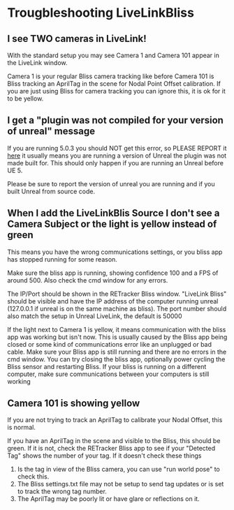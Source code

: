 # Trougbleshooting LiveLinkBliss

## I see TWO cameras in LiveLink!

With the standard setup you may see Camera 1 and Camera 101 appear in the LiveLink window.

Camera 1 is your regular Bliss camera tracking like before
Camera 101 is Bliss tracking an AprilTag in the scene for Nodal Point Offset calibration.  If you are just using Bliss for camera tracking you can ignore this, it is ok for it to be yellow.

## I get a "plugin was not compiled for your version of unreal" message

If you are running 5.0.3 you should NOT get this error, so PLEASE REPORT it [here](https://github.com/MiloMindbender/LiveLinkPlugins/issues) it usually means you are running a version of Unreal the plugin was not made built for.  This should only happen if you are running an Unreal before UE 5.

Please be sure to report the version of unreal you are running and if you built Unreal from source code.

## When I add the LiveLinkBlis Source I don't see a Camera Subject or the light is yellow instead of green

This means you have the wrong communications settings, or you bliss app has stopped running for some reason.

Make sure the bliss app is running, showing confidence 100 and a FPS of around 500.  Also check the cmd window for any errors.

The IP/Port should be shown in the RETracker Bliss window.  "LiveLink Bliss" should be visible and have the IP address of the computer running unreal (127.0.0.1 if unreal is on the same machine as bliss).  The port number should also match the setup in Unreal LiveLink, the default is 50000

If the light next to Camera 1 is yellow, it means communication with the bliss app was working but isn't now.  This is usually caused by the Bliss app being closed or some kind of communications error like an unplugged or bad cable.  Make sure your Bliss app is still running and there are no errors in the cmd window.  You can try closing the bliss app, optionally power cycling the Bliss sensor and restarting Bliss.  If your bliss is running on a different computer, make sure communications between your computers is still working

## Camera 101 is showing yellow

If you are not trying to track an AprilTag to calibrate your Nodal Offset, this is normal.

If you have an AprilTag in the scene and visible to the Bliss, this should be green.  If it is not, check the RETracker Bliss app to see if your "Detected Tag" shows the number of your tag.  If it doesn't check these things

1. Is the tag in view of the Bliss camera, you can use "run world pose" to check this.
2. The Bliss settings.txt file may not be setup to send tag updates or is set to track the wrong tag number.
3. The AprilTag may be poorly lit or have glare or reflections on it.


